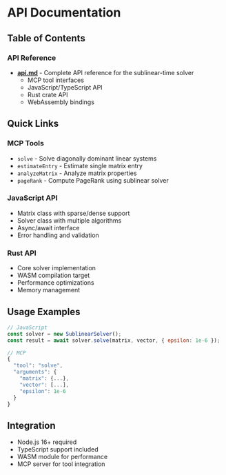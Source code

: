# API Documentation

## Table of Contents

### API Reference
- [**api.md**](api.md) - Complete API reference for the sublinear-time solver
  - MCP tool interfaces
  - JavaScript/TypeScript API
  - Rust crate API
  - WebAssembly bindings

## Quick Links

### MCP Tools
- `solve` - Solve diagonally dominant linear systems
- `estimateEntry` - Estimate single matrix entry
- `analyzeMatrix` - Analyze matrix properties
- `pageRank` - Compute PageRank using sublinear solver

### JavaScript API
- Matrix class with sparse/dense support
- Solver class with multiple algorithms
- Async/await interface
- Error handling and validation

### Rust API
- Core solver implementation
- WASM compilation target
- Performance optimizations
- Memory management

## Usage Examples

```javascript
// JavaScript
const solver = new SublinearSolver();
const result = await solver.solve(matrix, vector, { epsilon: 1e-6 });

// MCP
{
  "tool": "solve",
  "arguments": {
    "matrix": {...},
    "vector": [...],
    "epsilon": 1e-6
  }
}
```

## Integration
- Node.js 16+ required
- TypeScript support included
- WASM module for performance
- MCP server for tool integration